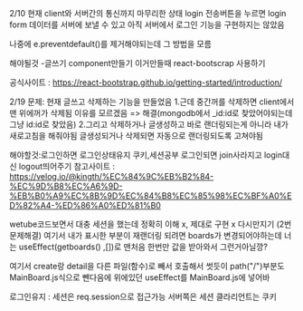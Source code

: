 2/10
현재 client와 서버간의 통신까지 마무리한 상태
login 전송버튼을 누르면 login form 데이터를 서버에 보낼 수 있고
아직 서버에서 로그인 기능을 구현하지는 않았음

나중에 e.preventdefault()를 제거해야되는데 그 방법을 모름

해야될것 -글쓰기 component만들기
이거만들때 react-bootscrap 사용하기

공식사이트 : https://react-bootstrap.github.io/getting-started/introduction/

2/19
문제: 현재 글쓰고 삭제하는 기능을 만들었음 1.근데 중간꺼를 삭제하면 client에서 맨 위에꺼가 삭제됨 이유를 모르겠음 => 해결(mongodb에서 \_id:id로 찾았어야되는데 그냥 id:id로 찾았음) 2.그리고 삭제하거나 글생성하고 바로 랜더링되는게 아니라 내가 새로고침을 해줘야됨
글생성되거나 삭제되면 자동으로 랜더링되도록 고쳐야됨

해야할것:로그인하면 로그인상태유지 쿠키,세션공부
로그인되면 join사라지고 login대신 logout띄어주기
참고사이트 : https://velog.io/@kingth/%EC%84%9C%EB%B2%84-%EC%9D%B8%EC%A6%9D-%EB%B0%A9%EC%8B%9D%EC%84%B8%EC%85%98%EC%BF%A0%ED%82%A4-%ED%86%A0%ED%81%B0

wetube코드보면서 대충 세션을 했는데 정확히 이해 x, 제대로 구현 x 다시만지기
(2번 문제해결)
여기서 내가 표시한 부분이 재랜더링 되려면
boards가 변경되어야하는데
너는 useEffect(getboards() ,[])로 맨처음 한번만 값을 받아와서 그런거아닐깡?

여기서 create랑 detail을 다른 파일(함수)로 빼서 호출해서 썻듯이
path("/")부분도 MainBoard.js식으로 뺀다음에
위에있던 useEffect를 MainBoard.js에 넣어바

로그인유지 : 세션은 req.session으로 접근가능
서버쪽은 세션
클라리언트는 쿠키
